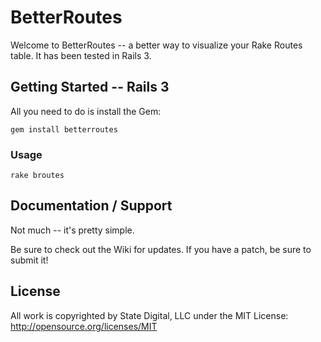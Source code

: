 # BetterRoutes #

Welcome to BetterRoutes -- a better way to visualize your Rake Routes table.  It has been tested in Rails 3.


## Getting Started -- Rails 3 ##

All you need to do is install the Gem:

    gem install betterroutes


### Usage ###

    rake broutes


## Documentation / Support ##

Not much -- it's pretty simple.

Be sure to check out the Wiki for updates.  If you have a patch, be sure to submit it!


## License ##

All work is copyrighted by State Digital, LLC under the MIT License:  http://opensource.org/licenses/MIT
